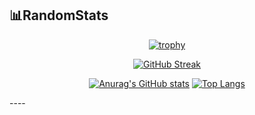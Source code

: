 📊RandomStats
----

<div align="center">

[![trophy](https://github-profile-trophy.vercel.app/?username=Purp7ePi3&theme=nord&column=-1&title=-Joined2020)](https://github.com/Purp7ePi3/github-profile-trophy)

<a href="https://git.io/streak-stats"><img src="https://streak-stats.demolab.com?user=Purp7ePi3&theme=nord" alt="GitHub Streak" /></a>

[![Anurag's GitHub stats](https://github-readme-stats.vercel.app/api?username=Purp7ePi3&theme=nord)](https://github.com/Purp7ePi3/github-readme-stats)
[![Top Langs](https://github-readme-stats.vercel.app/api/top-langs/?username=Purp7ePi3&theme=nord)](https://github.com/Purp7ePi3/github-readme-stats)
</div>
----
